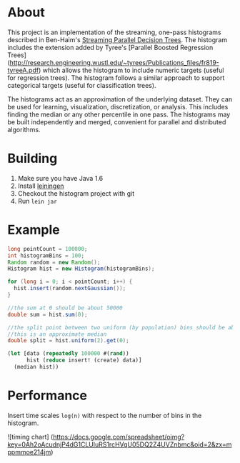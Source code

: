 # About

This project is an implementation of the streaming, one-pass
histograms described in Ben-Haim's [Streaming Parallel Decision
Trees](http://jmlr.csail.mit.edu/papers/v11/ben-haim10a.html). The
histogram includes the extension added by Tyree's [Parallel Boosted
Regression Trees]
(http://research.engineering.wustl.edu/~tyrees/Publications_files/fr819-tyreeA.pdf)
which allows the histogram to include numeric targets (useful for
regression trees). The histogram follows a similar approach to support
categorical targets (useful for classification trees).

The histograms act as an approximation of the underlying dataset.
They can be used for learning, visualization, discretization, or
analysis.  This includes finding the median or any other percentile in
one pass.  The histograms may be built independently and merged,
convenient for parallel and distributed algorithms.

# Building

1. Make sure you have Java 1.6
2. Install [leiningen](https://github.com/technomancy/leiningen)
3. Checkout the histogram project with git
4. Run `lein jar`

# Example

```java
long pointCount = 100000;
int histogramBins = 100;
Random random = new Random();
Histogram hist = new Histogram(histogramBins);

for (long i = 0; i < pointCount; i++) {
  hist.insert(random.nextGaussian());
}

//the sum at 0 should be about 50000
double sum = hist.sum(0);

//the split point between two uniform (by population) bins should be about 0
//this is an approximate median
double split = hist.uniform(2).get(0);
```

```clojure
(let [data (repeatedly 100000 #(rand))
      hist (reduce insert! (create) data)]
  (median hist))
```

# Performance

Insert time scales `log(n)` with respect to the number of bins in the
histogram.

![timing chart]
(https://docs.google.com/spreadsheet/oimg?key=0Ah2oAcudnjP4dG1CLUluRS1rcHVqU05DQ2Z4UVZnbmc&oid=2&zx=mppmmoe214jm)
